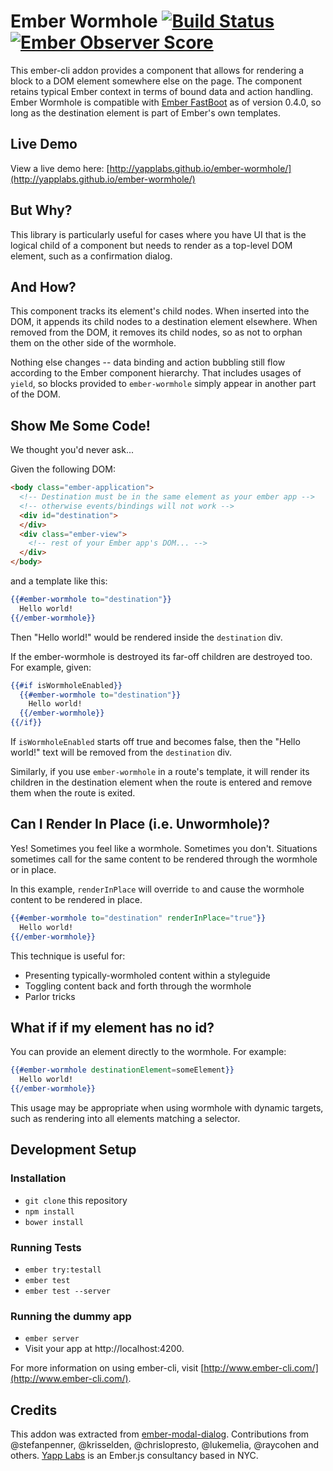 # Ember Wormhole [![Build Status](https://travis-ci.org/yapplabs/ember-wormhole.svg?branch=master)](https://travis-ci.org/yapplabs/ember-wormhole) [![Ember Observer Score](http://emberobserver.com/badges/ember-wormhole.svg)](http://emberobserver.com/addons/ember-wormhole)

This ember-cli addon provides a component that allows for rendering a block
to a DOM element somewhere else on the page. The component retains typical Ember
context in terms of bound data and action handling. Ember Wormhole is
compatible with [Ember FastBoot](http://www.ember-fastboot.com/) as of version
0.4.0, so long as the destination element is part of Ember's own templates.

## Live Demo

View a live demo here: [http://yapplabs.github.io/ember-wormhole/](http://yapplabs.github.io/ember-wormhole/)

## But Why?

This library is particularly useful for cases where you have UI that is the logical child of
a component but needs to render as a top-level DOM element, such as a confirmation dialog.

## And How?

This component tracks its element's child nodes. When inserted into the DOM, it appends
its child nodes to a destination element elsewhere. When removed from the DOM, it
removes its child nodes, so as not to orphan them on the other side of the wormhole.

Nothing else changes -- data binding  and action bubbling still flow according to
the Ember component hierarchy. That includes usages of `yield`, so blocks provided
to `ember-wormhole` simply appear in another part of the DOM.

## Show Me Some Code!

We thought you'd never ask...

Given the following DOM:

```html
<body class="ember-application">
  <!-- Destination must be in the same element as your ember app -->
  <!-- otherwise events/bindings will not work -->
  <div id="destination">
  </div>
  <div class="ember-view">
    <!-- rest of your Ember app's DOM... -->
  </div>
</body>
```

and a template like this:

```hbs
{{#ember-wormhole to="destination"}}
  Hello world!
{{/ember-wormhole}}
```

Then "Hello world!" would be rendered inside the `destination` div.

If the ember-wormhole is destroyed its far-off children are destroyed too.
For example, given:

```hbs
{{#if isWormholeEnabled}}
  {{#ember-wormhole to="destination"}}
    Hello world!
  {{/ember-wormhole}}
{{/if}}
```

If `isWormholeEnabled` starts off true and becomes false, then the "Hello
world!" text will be removed from the `destination` div.

Similarly, if you use `ember-wormhole` in a route's template, it will
render its children in the destination element when the route is entered
and remove them when the route is exited.

## Can I Render In Place (i.e. Unwormhole)?

Yes! Sometimes you feel like a wormhole. Sometimes you don't. Situations
sometimes call for the same content to be rendered through the wormhole or in place.

In this example, `renderInPlace` will override `to` and cause the wormhole content to be rendered in place.

```hbs
{{#ember-wormhole to="destination" renderInPlace="true"}}
  Hello world!
{{/ember-wormhole}}
```

This technique is useful for:

- Presenting typically-wormholed content within a styleguide
- Toggling content back and forth through the wormhole
- Parlor tricks

## What if if my element has no id?

You can provide an element directly to the wormhole. For example:

```hbs
{{#ember-wormhole destinationElement=someElement}}
  Hello world!
{{/ember-wormhole}}
```

This usage may be appropriate when using wormhole with dynamic targets,
such as rendering into all elements matching a selector.

## Development Setup

### Installation

* `git clone` this repository
* `npm install`
* `bower install`

### Running Tests

* `ember try:testall`
* `ember test`
* `ember test --server`

### Running the dummy app

* `ember server`
* Visit your app at http://localhost:4200.

For more information on using ember-cli, visit [http://www.ember-cli.com/](http://www.ember-cli.com/).

## Credits

This addon was extracted from [ember-modal-dialog](http://github.com/yapplabs/ember-modal-dialog).
Contributions from @stefanpenner, @krisselden, @chrislopresto, @lukemelia, @raycohen and
others. [Yapp Labs](http://yapplabs.com) is an Ember.js consultancy based in NYC.
